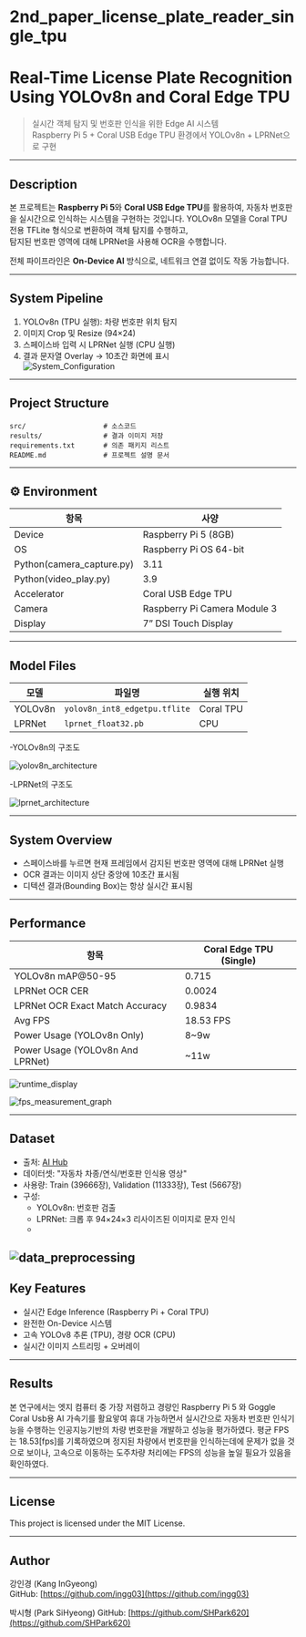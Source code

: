 # 2nd_paper_license_plate_reader_single_tpu

# Real-Time License Plate Recognition Using YOLOv8n and Coral Edge TPU

> 실시간 객체 탐지 및 번호판 인식을 위한 Edge AI 시스템  
> Raspberry Pi 5 + Coral USB Edge TPU 환경에서 YOLOv8n + LPRNet으로 구현  

---

## Description

본 프로젝트는 **Raspberry Pi 5**와 **Coral USB Edge TPU**를 활용하여, 자동차 번호판을 실시간으로 인식하는 시스템을 구현하는 것입니다.
YOLOv8n 모델을 Coral TPU 전용 TFLite 형식으로 변환하여 객체 탐지를 수행하고,  
탐지된 번호판 영역에 대해 LPRNet을 사용해 OCR을 수행합니다.  

전체 파이프라인은 **On-Device AI** 방식으로, 네트워크 연결 없이도 작동 가능합니다.

---

## System Pipeline

1. YOLOv8n (TPU 실행): 차량 번호판 위치 탐지  
2. 이미지 Crop 및 Resize (94×24)  
3. 스페이스바 입력 시 LPRNet 실행 (CPU 실행)  
4. 결과 문자열 Overlay → 10초간 화면에 표시  
![System_Configuration](./results/System_Configuration.png)
---

## Project Structure

```
src/                   # 소스코드
results/               # 결과 이미지 저장
requirements.txt       # 의존 패키지 리스트
README.md              # 프로젝트 설명 문서
```

---

## ⚙️ Environment

| 항목          | 사양 |
|---------------|------|
| Device        | Raspberry Pi 5 (8GB) |
| OS            | Raspberry Pi OS 64-bit |
| Python(camera_capture.py)        | 3.11 |
| Python(video_play.py)        | 3.9 |
| Accelerator   | Coral USB Edge TPU |
| Camera        | Raspberry Pi Camera Module 3 |
| Display       | 7” DSI Touch Display|

---

## Model Files

| 모델      | 파일명                        | 실행 위치 |
|-----------|-------------------------------|-----------|
| YOLOv8n   | `yolov8n_int8_edgetpu.tflite` | Coral TPU |
| LPRNet    | `lprnet_float32.pb`       | CPU       |

-YOLOv8n의 구조도

![yolov8n_architecture](./results/yolov8n_architecture.png)

-LPRNet의 구조도

![lprnet_architecture](./results/lprnet_architecture.png)

---

## System Overview

- 스페이스바를 누르면 현재 프레임에서 감지된 번호판 영역에 대해 LPRNet 실행
- OCR 결과는 이미지 상단 중앙에 10초간 표시됨
- 디텍션 결과(Bounding Box)는 항상 실시간 표시됨

---

## Performance

| 항목                | Coral Edge TPU (Single) |
|---------------------|--------------------------|
| YOLOv8n mAP@50-95   | 0.715                    |
| LPRNet OCR CER |  0.0024  |
| LPRNet OCR Exact Match Accuracy |  0.9834  |
| Avg FPS       | 18.53 FPS                 |
| Power Usage (YOLOv8n Only) | 8~9w |
| Power Usage (YOLOv8n And LPRNet) | ~11w|

![runtime_display](./results/runtime_display.png)

![fps_measurement_graph](./results/fps_measurement_graph.png)

---

## Dataset

- 출처: [AI Hub](https://aihub.or.kr)  
- 데이터셋: "자동차 차종/연식/번호판 인식용 영상"  
- 사용량: Train (39666장), Validation (11333장), Test (5667장)  
- 구성:  
  - YOLOv8n: 번호판 검출  
  - LPRNet: 크롭 후 94×24×3 리사이즈된 이미지로 문자 인식
  - 
![data_preprocessing](./results/data_preprocessing.png)
---

## Key Features

- 실시간 Edge Inference (Raspberry Pi + Coral TPU)
- 완전한 On-Device 시스템
- 고속 YOLOv8 추론 (TPU), 경량 OCR (CPU)
- 실시간 이미지 스트리밍 + 오버레이

---
## Results

본 연구에서는 엣지 컴퓨터 중 가장 저렴하고 경량인 Raspberry Pi 5 와 Goggle Coral Usb용 AI 가속기를 활요앟여 휴대 가능하면서 실시간으로 자동차 번호판 인식기능을 수행하는 인공지능기반의 차량 번호판을 개발하고 성능을 평가하였다.
평균 FPS 는 18.53[fps]를 기록하였으며 정지된 차량에서 번호판을 인식하는데에 문제가 없을 것으로 보이나, 고속으로 이동하는 도주차량 처리에는 FPS의 성능을 높일 필요가 있음을 확인하였다.

---

## License

This project is licensed under the MIT License.

---

## Author

강인경 (Kang InGyeong)  
GitHub: [https://github.com/ingg03](https://github.com/ingg03)

박시형 (Park SiHyeong)
GitHub: [https://github.com/SHPark620](https://github.com/SHPark620)
